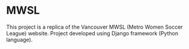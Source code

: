 # MWSL
This project is a replica of the Vancouver MWSL (Metro Women Soccer League) website.
Project developed using Django framework (Python language).
